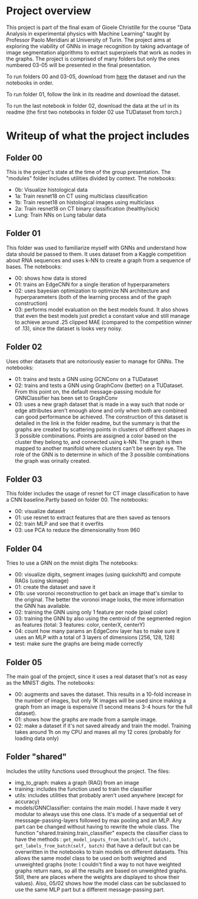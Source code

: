 # Project overview

This project is part of the final exam of Gioele Christille for the course "Data Analysis in experimental physics with Machine Learning" taught by Professor Paolo Meridiani at University of Turin. The project aims at exploring the viability of GNNs in image recognition by taking advantage of image segmentation algorithms to extract superpixels that work as nodes in the graphs. The project is comprised of many folders but only the ones numbered 03-05 will be presented in the final presentation.

To run folders 00 and 03-05, download from [here](https://www.kaggle.com/datasets/mohamedhanyyy/chest-ctscan-images) the dataset and run the notebooks in order.

To run folder 01, follow the link in its readme and download the dataset.

To run the last notebook in folder 02, download the data at the url in its readme (the first two notebooks in folder 02 use TUDataset from torch.)

# Writeup of what the project includes

## Folder 00
This is the project's state at the time of the group presentation. The "modules" folder includes utilities divided by context. The notebooks:

- 0b: Visualize histological data
- 1a: Train resnet18 on CT using multiclass classification
- 1b: Train resnet18 on histological images using multiclass
- 2a: Train resnet18 on CT binary classification (healthy/sick)
- Lung: Train NNs on Lung tabular data

## Folder 01
This folder was used to familiarize myself with GNNs and understand how data should be passed to them. It uses dataset from a Kaggle competition about RNA sequences and uses k-NN to create a graph from a sequence of bases. The notebooks:

- 00: shows how data is stored
- 01: trains an EdgeCNN for a single iteration of hyperparameters
- 02: uses bayesian optimization to optimize NN architecture and hyperparameters (both of the learning process and of the graph construction)
- 03: performs model evaluation on the best models found. It also shows that even the best models just predict a constant value and still manage to achieve around .25 clipped MAE (compared to the competition winner of .13), since the dataset is looks very noisy.

## Folder 02
Uses other datasets that are notoriously easier to manage for GNNs. The notebooks:

- 01: trains and tests a GNN using GCNConv on a TUDataset
- 02: trains and tests a GNN using GraphConv (better) on a TUDataset. From this point on, the default message-passing module for GNNClassifier has been set to GraphConv
- 03: uses a new graph dataset that is made in a way such that node or edge attributes aren't enough alone and only when both are combined can good performance be achieved. The construction of this dataset is detailed in the link in the folder readme, but the summary is that the graphs are created by scattering points in clusters of different shapes in 3 possible combinations. Points are assigned a color based on the cluster they belong to, and connected using k-NN. The graph is then mapped to another manifold where clusters can't be seen by eye. The role of the GNN is to determine in which of the 3 possible combinations the graph was orinally created.

## Folder 03

This folder includes the usage of resnet for CT image classification to have a CNN baseline.Partly based on folder 00. The notebooks:

- 00: visualize dataset
- 01: use resnet to extract features that are then saved as tensors
- 02: train MLP and see that it overfits
- 03: use PCA to reduce the dimensionality from 960

## Folder 04

Tries to use a GNN on the mnist digits
The notebooks:

- 00: visualize digits, segment images (using quickshift) and compute RAGs (using skimage)
- 01: create the dataset and save it
- 01b: use voronoi reconstruction to get back an image that's similar to the original. The better the voronoi image looks, the more information the GNN has available.
- 02: training the GNN using only 1 feature per node (pixel color)
- 03: training the GNN by also using the centroid of the segmented region as features (total: 3 features: color, centerX, centerY)
- 04: count how many params an EdgeConv layer has to make sure it uses an MLP with a total of 3 layers of dimensions [256, 128, 128]
- test: make sure the graphs are being made correctly

## Folder 05
The main goal of the project, since it uses a real dataset that's not as easy as the MNIST digits. The notebooks:

- 00: augments and saves the dataset. This results in a 10-fold increase in the number of images, but only 1K images will be used since making a graph from an image is expensive (1 second means 3-4 hours for the full dataset).
- 01: shows how the graphs are made from a sample image.
- 02: make a dataset if it's not saved already and train the model. Training takes around 1h on my CPU and maxes all my 12 cores (probably for loading data only)


## Folder "shared"
Includes the utility functions used throughout the project. The files:

- img_to_graph: makes a graph (RAG) from an image
- training: includes the function used to train the classifier
- utils: includes utilities that probably aren't used anywhere (except for accuracy)
- models/GNNClassifier: contains the main model. I have made it very modular to always use this one class. It's made of a sequential set of messsage-passing-layers followed by max pooling and an MLP. Any part can be changed without having to rewrite the whole class. The function "shared.training.train_classifier" expects the classifier class to have the methods :
`get_model_inputs_from_batch(self, batch), 
get_labels_from_batch(self, batch)` that have a default but can be overwritten in the notebooks to train models on different datasets. This allows the same model class to be used on both weighted and unweighted graphs (note: I couldn't find a way to not have weighted graphs return nans, so all the results are based on unweighted graphs. Still, there are places where the weights are displayed to show their values). Also, 05/02 shows how the model class can be subclassed to use the same MLP part but a different message-passing part.



